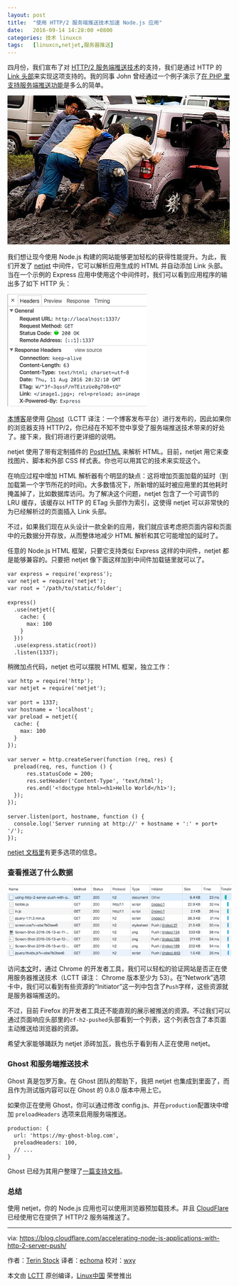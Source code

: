 ```yaml
---
layout: post
title:	"使用 HTTP/2 服务端推送技术加速 Node.js 应用"
date:	2016-09-14 14:28:00 +0800 
categories:	技术 linuxcn 
tags:	[linuxcn,netjet,服务器推送]
---
```



四月份，我们宣布了对 [HTTP/2 服务端推送技术](https://www.cloudflare.com/http2/server-push/)的支持，我们是通过 HTTP 的 [Link 头部](https://www.w3.org/wiki/LinkHeader)来实现这项支持的。我的同事 John 曾经通过一个例子演示了[在 PHP 里支持服务端推送功能](https://blog.cloudflare.com/using-http-2-server-push-with-php/)是多么的简单。


![](/Asserts/Images/album/201609/14/142937id3ze66x6eqd6j63.jpg)


我们想让现今使用 Node.js 构建的网站能够更加轻松的获得性能提升。为此，我们开发了 [netjet](https://www.npmjs.com/package/netjet) 中间件，它可以解析应用生成的 HTML 并自动添加 Link 头部。当在一个示例的 Express 应用中使用这个中间件时，我们可以看到应用程序的输出多了如下 HTTP 头：


![](/Asserts/Images/album/201609/14/142907thea5xd18s8ot8xo.png)


[本博客](https://blog.cloudflare.com/accelerating-node-js-applications-with-http-2-server-push/)是使用 [Ghost](https://ghost.org/)（LCTT 译注：一个博客发布平台）进行发布的，因此如果你的浏览器支持 HTTP/2，你已经在不知不觉中享受了服务端推送技术带来的好处了。接下来，我们将进行更详细的说明。


netjet 使用了带有定制插件的 [PostHTML](https://github.com/posthtml/posthtml) 来解析 HTML。目前，netjet 用它来查找图片、脚本和外部 CSS 样式表。你也可以用其它的技术来实现这个。


在响应过程中增加 HTML 解析器有个明显的缺点：这将增加页面加载的延时（到加载第一个字节所花的时间)。大多数情况下，所新增的延时被应用里的其他耗时掩盖掉了，比如数据库访问。为了解决这个问题，netjet 包含了一个可调节的 LRU 缓存，该缓存以 HTTP 的 ETag 头部作为索引，这使得 netjet 可以非常快的为已经解析过的页面插入 Link 头部。


不过，如果我们现在从头设计一款全新的应用，我们就应该考虑把页面内容和页面中的元数据分开存放，从而整体地减少 HTML 解析和其它可能增加的延时了。


任意的 Node.js HTML 框架，只要它支持类似 Express 这样的中间件，netjet 都是能够兼容的。只要把 netjet 像下面这样加到中间件加载链里就可以了。



```
var express = require('express');
var netjet = require('netjet');
var root = '/path/to/static/folder';

express()
  .use(netjet({
    cache: {
      max: 100
    }
  }))
  .use(express.static(root))
  .listen(1337);

```

稍微加点代码，netjet 也可以摆脱 HTML 框架，独立工作：



```
var http = require('http');
var netjet = require('netjet');

var port = 1337;
var hostname = 'localhost';
var preload = netjet({
  cache: {
    max: 100
  }
});

var server = http.createServer(function (req, res) {
  preload(req, res, function () {
      res.statusCode = 200;
      res.setHeader('Content-Type', 'text/html');
      res.end('<!doctype html><h1>Hello World</h1>');
  });
});

server.listen(port, hostname, function () {
  console.log('Server running at http://' + hostname + ':' + port+ '/');
});

```

[netjet 文档里](https://www.npmjs.com/package/netjet)有更多选项的信息。


### 查看推送了什么数据


![](/Asserts/Images/album/201609/14/142909eebxdjlvb8pvz3vg.png)


访问[本文](https://blog.cloudflare.com/accelerating-node-js-applications-with-http-2-server-push/)时，通过 Chrome 的开发者工具，我们可以轻松的验证网站是否正在使用服务器推送技术（LCTT 译注： Chrome 版本至少为 53）。在“Network”选项卡中，我们可以看到有些资源的“Initiator”这一列中包含了`Push`字样，这些资源就是服务器端推送的。


不过，目前 Firefox 的开发者工具还不能直观的展示被推送的资源。不过我们可以通过页面响应头部里的`cf-h2-pushed`头部看到一个列表，这个列表包含了本页面主动推送给浏览器的资源。


希望大家能够踊跃为 netjet 添砖加瓦，我也乐于看到有人正在使用 netjet。


### Ghost 和服务端推送技术


Ghost 真是包罗万象。在 Ghost 团队的帮助下，我把 netjet 也集成到里面了，而且作为测试版内容可以在 Ghost 的 0.8.0 版本中用上它。


如果你正在使用 Ghost，你可以通过修改 config.js、并在`production`配置块中增加 `preloadHeaders` 选项来启用服务端推送。



```
production: {
  url: 'https://my-ghost-blog.com',
  preloadHeaders: 100,
  // ...
}

```

Ghost 已经为其用户整理了[一篇支持文档](http://support.ghost.org/preload-headers/)。


### 总结


使用 netjet，你的 Node.js 应用也可以使用浏览器预加载技术。并且 [CloudFlare](https://blog.cloudflare.com/accelerating-node-js-applications-with-http-2-server-push/) 已经使用它在提供了 HTTP/2 服务端推送了。




---


via: <https://blog.cloudflare.com/accelerating-node-js-applications-with-http-2-server-push/>


作者：[Terin Stock](https://blog.cloudflare.com/author/terin-stock/) 译者：[echoma](https://github.com/echoma) 校对：[wxy](https://github.com/wxy)


本文由 [LCTT](https://github.com/LCTT/TranslateProject) 原创编译，[Linux中国](https://linux.cn/) 荣誉推出
